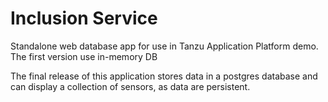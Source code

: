 # Inclusion Service

Standalone web database app for use in Tanzu Application Platform demo. The first version use in-memory DB

The final release of this application stores data in a postgres database and can display a collection of sensors, as data are persistent.